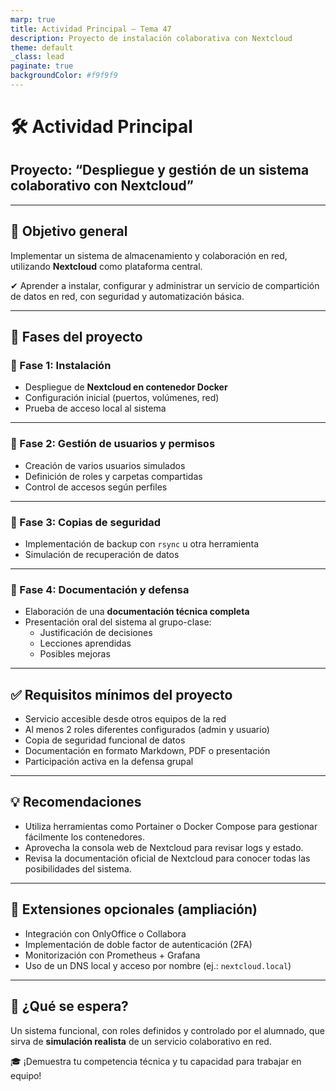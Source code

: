 ```yaml
---
marp: true
title: Actividad Principal – Tema 47
description: Proyecto de instalación colaborativa con Nextcloud
theme: default
_class: lead
paginate: true
backgroundColor: #f9f9f9
---
```


# 🛠 Actividad Principal  
## Proyecto: “Despliegue y gestión de un sistema colaborativo con Nextcloud”

---

## 🎯 Objetivo general

Implementar un sistema de almacenamiento y colaboración en red, utilizando **Nextcloud** como plataforma central.

✔ Aprender a instalar, configurar y administrar un servicio de compartición de datos en red, con seguridad y automatización básica.

---

## 🧩 Fases del proyecto

### 🔧 Fase 1: Instalación
- Despliegue de **Nextcloud en contenedor Docker**
- Configuración inicial (puertos, volúmenes, red)
- Prueba de acceso local al sistema

---

### 👥 Fase 2: Gestión de usuarios y permisos
- Creación de varios usuarios simulados
- Definición de roles y carpetas compartidas
- Control de accesos según perfiles

---

### 💾 Fase 3: Copias de seguridad
- Implementación de backup con `rsync` u otra herramienta
- Simulación de recuperación de datos

---

### 📄 Fase 4: Documentación y defensa
- Elaboración de una **documentación técnica completa**
- Presentación oral del sistema al grupo-clase:
  - Justificación de decisiones
  - Lecciones aprendidas
  - Posibles mejoras

---

## ✅ Requisitos mínimos del proyecto

- Servicio accesible desde otros equipos de la red
- Al menos 2 roles diferentes configurados (admin y usuario)
- Copia de seguridad funcional de datos
- Documentación en formato Markdown, PDF o presentación
- Participación activa en la defensa grupal

---

## 💡 Recomendaciones

- Utiliza herramientas como Portainer o Docker Compose para gestionar fácilmente los contenedores.
- Aprovecha la consola web de Nextcloud para revisar logs y estado.
- Revisa la documentación oficial de Nextcloud para conocer todas las posibilidades del sistema.

---

## 🌟 Extensiones opcionales (ampliación)

- Integración con OnlyOffice o Collabora
- Implementación de doble factor de autenticación (2FA)
- Monitorización con Prometheus + Grafana
- Uso de un DNS local y acceso por nombre (ej.: `nextcloud.local`)

---

## 🧪 ¿Qué se espera?

Un sistema funcional, con roles definidos y controlado por el alumnado, que sirva de **simulación realista** de un servicio colaborativo en red.

🎓 ¡Demuestra tu competencia técnica y tu capacidad para trabajar en equipo!
